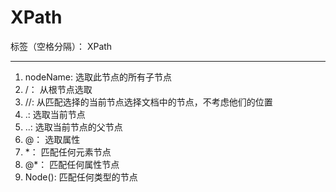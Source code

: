﻿# XPath

标签（空格分隔）： XPath

---


 1. nodeName:   选取此节点的所有子节点
 2. /： 从根节点选取
 3. //:     从匹配选择的当前节点选择文档中的节点，不考虑他们的位置
 4. .:      选取当前节点
 5. ..:     选取当前节点的父节点
 6. @：     选取属性
 7. *：     匹配任何元素节点
 8. @*：    匹配任何属性节点
 9. Node():     匹配任何类型的节点
 
